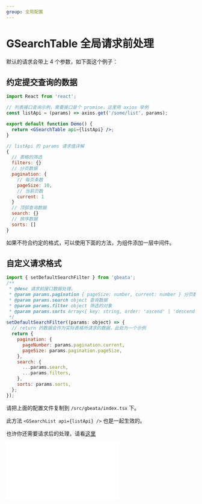 ```yaml
---
group: 全局配置
---
```


# GSearchTable 全局请求前处理

默认的请求会带上 4 个参数，如下面这个例子：

## 约定提交查询的数据

```jsx | pure
import React from 'react';

// 列表接口查询示例，需要接口是个 promise，这里用 axios 举例
const listApi = (params) => axios.get('/some/list', params);

export default function Demo() {
  return <GSearchTable api={listApi} />;
}
```

```js
// listApi 的 params 请求值详解
{
  // 表格的筛选
  filters: {}
  // 分页数据
  pagination: {
    // 每页条数
    pageSize: 10,
    // 当前页数
    current: 1
  }
  // 顶部查询数据
  search: {}
  // 排序数据
  sorts: []
}
```

如果不符合约定的格式，可以使用下面的方法，为组件添加一层中间件。

## 自定义请求格式

```js
import { setDefaultSearchFilter } from 'gbeata';
/**
 * @desc 请求前接口数据处理。
 * @param params.pagination { pageSize: number, current: number } 分页数据
 * @param params.search object 查询数据
 * @param params.filter object 筛选的对象
 * @param params.sorts Array<{ key: string, order: 'ascend' | 'descend' }> 排序
 */
setDefaultSearchFilter((params: object) => {
  // return 的数据会作为实际表格所请求的数据，此处为一个示例
  return {
    pagination: {
      pageNumber: params.pagination.current,
      pageSize: params.pagination.pageSize,
    },
    search: {
      ...params.search,
      ...params.filters,
    },
    sorts: params.sorts,
  };
});
```

请把上面的配置文件复制到 `/src/gbeata/index.tsx` 下。

此方法 `<GSearchList api={listApi} />` 也是一起生效的。

也许你还需要请求后的处理，请看[这里](./set-default-data-filter)

<embed src="./index.md"></embed>
